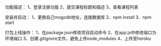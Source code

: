 功能描述：
1、登录注册功能
2、提交课程标题和描述
3、查看课程列表

安装并启动：
1、更换自己mogodb地址，连接数据库
2、npm install
3、npm start

打包上线操作：
1、在package.json修改项目启动命令
2、在app.js中修改端口为环境端口
3、创建.gitignore文件，避免上传node_modules
4、上传至heroku
